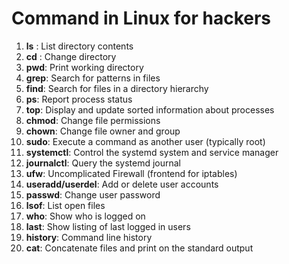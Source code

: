 # Command in Linux for hackers
1. **ls** : List directory contents
2. **cd** : Change directory
3. **pwd**: Print working directory
4. **grep**: Search for patterns in files
5. **find**: Search for files in a directory hierarchy
6. **ps**: Report process status
7. **top**: Display and update sorted information about processes
8. **chmod**: Change file permissions
9. **chown**: Change file owner and group
10. **sudo**: Execute a command as another user (typically root)
11. **systemctl**: Control the systemd system and service manager
12. **journalctl**: Query the systemd journal
13. **ufw**: Uncomplicated Firewall (frontend for iptables)
14. **useradd/userdel**: Add or delete user accounts
15. **passwd**: Change user password
16. **lsof**: List open files
17. **who**: Show who is logged on
18. **last**: Show listing of last logged in users
19. **history**: Command line history
20. **cat**: Concatenate files and print on the standard output